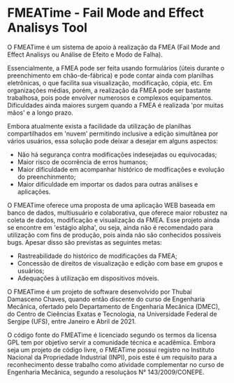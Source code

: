 # FMEATime - Fail Mode and Effect Analisys Tool

O FMEATime é um sistema de apoio à realização da FMEA (Fail Mode and Effect Analisys ou Análise de Efeito e Modo de Falha).

Essencialmente, a FMEA pode ser feita usando formulários (úteis durante o preenchimento em chão-de-fábrica) e pode contar ainda com planilhas eletrônicas, o que facilita sua visualização, modificação, cópia, etc. Em organizações médias, porém, a realização da FMEA pode ser bastante trabalhosa, pois pode envolver numerosos e complexos equipamentos. Dificuldades ainda maiores surgem quando a FMEA é realizada 'por muitas mãos' e a longo prazo.

Embora atualmente exista a facilidade da utilização de planilhas compartilhados em 'nuvem' permitindo inclusive a edição simultânea por vários usuários, essa solução pode deixar a desejar em alguns aspectos:
* Não há segurança contra modificações indesejadas ou equivocadas;
* Maior risco de ocorrência de erros humanos;
* Maior dificuldade em acompanhar histórico de modficações e evolução do preenchinmento;
* Maior dificuldade em importar os dados para outras análises e aplicações.

O FMEATime oferece uma proposta de uma aplicação WEB baseada em banco de dados, multiusuário e colaborativa, que oferece maior robustez na coleta de dados, modificação e visualização da FMEA. Esse projeto ainda se encontre em 'estágio alpha', ou seja, ainda não é recomendado para utilização com fins de produção, pois ainda não são conhecidos possíveis bugs. Apesar disso são previstas as seguintes metas:
* Rastreabilidade do histórico de modificações da FMEA;
* Concessão de direitos de visualização e edição com base em grupos e usuários;
* Adequações à utilização em dispositivos móveis.

O FMEATime é um projeto de software desenvolvido por Thubaí Damasceno Chaves, quando então discente do curso de Engenharia Mecânica, ofertado pelo Departamento de Engenharia Mecânica (DMEC), do Centro de Cieências Exatas e Tecnologia, na Universidade Federal de Sergipe (UFS), entre Janeiro e Abril de 2021.

O código fonte do FMEATime é licenciado segundo os termos da licensa GPL tem por objetivo servir a comunidade técnica e acadêmica. Embora seja um projeto de código livre, o FMEATime possui registro no Instituto Nacional da Propriedade Industrial (INPI), pois este é um requisito para a reconhecimento desse trabalho como atividade complementar no curso de Engenharia Mecânica, segundo a resoluçãos N° 143/2009/CONEPE.

